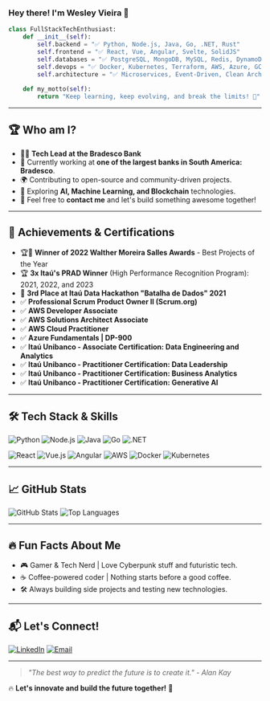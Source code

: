 ### Hey there! I'm Wesley Vieira 🚀

```python
class FullStackTechEnthusiast:
    def __init__(self):
        self.backend = "✅ Python, Node.js, Java, Go, .NET, Rust"
        self.frontend = "✅ React, Vue, Angular, Svelte, SolidJS"
        self.databases = "✅ PostgreSQL, MongoDB, MySQL, Redis, DynamoDB"
        self.devops = "✅ Docker, Kubernetes, Terraform, AWS, Azure, GCP"
        self.architecture = "✅ Microservices, Event-Driven, Clean Architecture"
    
    def my_motto(self):
        return "Keep learning, keep evolving, and break the limits! 🚀"
```

---

## 🏆 **Who am I?**
- 👨‍💻 **Tech Lead at the Bradesco Bank**
- 🔭 Currently working at **one of the largest banks in South America: Bradesco**.
- 🌍 Contributing to open-source and community-driven projects.
- 🎯 Exploring **AI, Machine Learning, and Blockchain** technologies.
- 🤝 Feel free to **contact me** and let's build something awesome together!

---

## 🏅 **Achievements & Certifications**
- 🏆🥇 **Winner of 2022 Walther Moreira Salles Awards** - Best Projects of the Year
- 🏆 **3x Itaú's PRAD Winner** (High Performance Recognition Program): 2021, 2022, and 2023
- 🥉 **3rd Place at Itaú Data Hackathon "Batalha de Dados" 2021**
- ✅ **Professional Scrum Product Owner II (Scrum.org)**
- ✅ **AWS Developer Associate**
- ✅ **AWS Solutions Architect Associate**
- ✅ **AWS Cloud Practitioner**
- ✅ **Azure Fundamentals | DP-900**
- ✅ **Itaú Unibanco - Associate Certification: Data Engineering and Analytics**
- ✅ **Itaú Unibanco - Practitioner Certification: Data Leadership**
- ✅ **Itaú Unibanco - Practitioner Certification: Business Analytics**
- ✅ **Itaú Unibanco - Practitioner Certification: Generative AI**

---

## 🛠️ **Tech Stack & Skills**

![Python](https://img.shields.io/badge/-Python-3776AB?style=for-the-badge&logo=python&logoColor=white)
![Node.js](https://img.shields.io/badge/-Node.js-339933?style=for-the-badge&logo=node.js&logoColor=white)
![Java](https://img.shields.io/badge/-Java-007396?style=for-the-badge&logo=java&logoColor=white)
![Go](https://img.shields.io/badge/-Go-00ADD8?style=for-the-badge&logo=go&logoColor=white)
![.NET](https://img.shields.io/badge/-.NET-512BD4?style=for-the-badge&logo=dotnet&logoColor=white)

![React](https://img.shields.io/badge/-React-61DAFB?style=for-the-badge&logo=react&logoColor=black)
![Vue.js](https://img.shields.io/badge/-Vue.js-4FC08D?style=for-the-badge&logo=vue.js&logoColor=white)
![Angular](https://img.shields.io/badge/-Angular-DD0031?style=for-the-badge&logo=angular&logoColor=white)
![AWS](https://img.shields.io/badge/-AWS-232F3E?style=for-the-badge&logo=amazon-aws&logoColor=white)
![Docker](https://img.shields.io/badge/-Docker-2496ED?style=for-the-badge&logo=docker&logoColor=white)
![Kubernetes](https://img.shields.io/badge/-Kubernetes-326CE5?style=for-the-badge&logo=kubernetes&logoColor=white)

---

## 📈 **GitHub Stats**
![GitHub Stats](https://github-readme-stats.vercel.app/api?username=wesleyvieira99&show_icons=true&theme=radical)
![Top Languages](https://github-readme-stats.vercel.app/api/top-langs/?username=wesleyvieira99&layout=compact&theme=radical)

---

## 🔥 **Fun Facts About Me**
- 🎮 Gamer & Tech Nerd | Love Cyberpunk stuff and futuristic tech.
- ☕ Coffee-powered coder | Nothing starts before a good coffee.
- 🛠 Always building side projects and testing new technologies.

---

## 📬 **Let's Connect!**
[![LinkedIn](https://img.shields.io/badge/-LinkedIn-0077B5?style=for-the-badge&logo=linkedin&logoColor=white)](https://linkedin.com/in/techvieira)
[![Email](https://img.shields.io/badge/-Email-D14836?style=for-the-badge&logo=gmail&logoColor=white)](mailto:wesleysv11@gmail.com)

---

> _"The best way to predict the future is to create it." - Alan Kay_

🔥 **Let's innovate and build the future together!** 🚀
